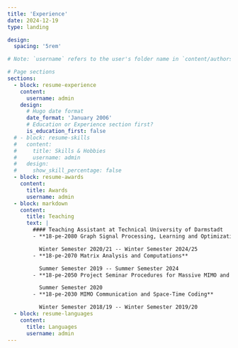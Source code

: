 ```yaml
---
title: 'Experience'
date: 2024-12-19
type: landing

design:
  spacing: '5rem'

# Note: `username` refers to the user's folder name in `content/authors/`

# Page sections
sections:
  - block: resume-experience
    content:
      username: admin
    design:
      # Hugo date format
      date_format: 'January 2006'
      # Education or Experience section first?
      is_education_first: false
  # - block: resume-skills
  #   content:
  #     title: Skills & Hobbies
  #     username: admin
  #   design:
  #     show_skill_percentage: false
  - block: resume-awards
    content:
      title: Awards
      username: admin
  - block: markdown
    content:
      title: Teaching
      text: |
        #### Teaching Assistant at Technical University of Darmstadt
        - **18-pe-2080 Graph Signal Processing, Learning and Optimization**

          Winter Semester 2020/21 -- Winter Semester 2024/25
        - **18-pe-2070 Matrix Analysis and Computations**

          Summer Semester 2019 -- Summer Semester 2024
        - **18-pe-2050 Project Seminar Procedures for Massive MIMO and 5G**

          Summer Semester 2020
        - **18-pe-2030 MIMO Communication and Space-Time Coding**

          Winter Semester 2018/19 -- Winter Semester 2019/20
  - block: resume-languages
    content:
      title: Languages
      username: admin
---
```

